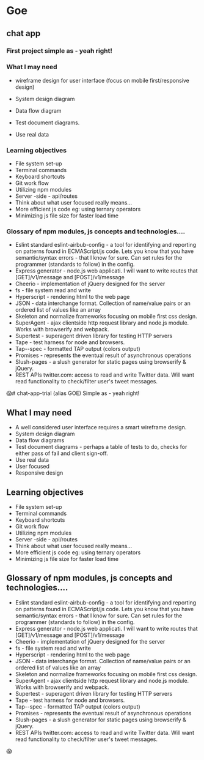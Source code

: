 # Goe

## chat app

### First project simple as - yeah right!

### What I may need

* wireframe design for user interface (focus on mobile first/responsive design)
* System design diagram
* Data flow diagram

* Test document diagrams.
* Use real data

### Learning objectives

* File system set-up
* Terminal commands
* Keyboard shortcuts
* Git work flow
* Utilizing npm modules
* Server -side - api/routes
* Think about what user focused really means...
* More efficient js code eg: using ternary operators
* Minimizing js file size for faster load time

### Glossary of npm modules, js concepts and technologies....

* Eslint standard eslint-airbub-config - a tool for identifying and reporting on patterns found in
ECMAScript/js code. Lets you know that you have semantic/syntax errors - that I know for sure. Can set rules for the programmer (standards to follow) in the config.
* Express generator - node.js web applicati. I will want to write routes that [GET]/v1/message and [POST]/v1/message
* Cheerio - implementation of jQuery designed for the server
* fs - file system read and write
* Hyperscript - rendering html to the web page
* JSON - data interchange format. Collection of name/value pairs or an ordered list of values like an array
* Skeleton and normalize frameworks focusing on mobile first css design.
* SuperAgent - ajax clientside http request library and node.js module. Works with browserify and webpack.
* Supertest - superagent driven library for testing HTTP servers
* Tape - test harness for node and browsers.
* Tap--spec - formatted TAP output (colors output)
* Promises - represents the eventual result of asynchronous operations
* Slush-pages - a slush generator for static pages using browserify & jQuery.
* REST APIs twitter.com: access to read and write Twitter data. Will want read functionality to check/filter user's tweet messages.

:scream:# chat-app-trial (alias GOE)
Simple as - yeah right!


## What I may need

* A well considered user interface requires a smart wireframe design.
* System design diagram
* Data flow diagrams
* Test document diagrams - perhaps a table of tests to do, checks for either pass of fail and client sign-off.
* Use real data
* User focused
* Responsive design

## Learning objectives

* File system set-up
* Terminal commands
* Keyboard shortcuts
* Git work flow
* Utilizing npm modules
* Server -side - api/routes
* Think about what user focused really means...
* More efficient js code eg: using ternary operators
* Minimizing js file size for faster load time

## Glossary of npm modules, js concepts and technologies....

* Eslint standard eslint-airbub-config - a tool for identifying and reporting on patterns found in
ECMAScript/js code. Lets you know that you have semantic/syntax errors - that I know for sure. Can set rules for the programmer (standards to follow) in the config.
* Express generator - node.js web applicati. I will want to write routes that [GET]/v1/message and [POST]/v1/message
* Cheerio - implementation of jQuery designed for the server
* fs - file system read and write
* Hyperscript - rendering html to the web page
* JSON - data interchange format. Collection of name/value pairs or an ordered list of values like an array
* Skeleton and normalize frameworks focusing on mobile first css design.
* SuperAgent - ajax clientside http request library and node.js module. Works with browserify and webpack.
* Supertest - superagent driven library for testing HTTP servers
* Tape - test harness for node and browsers.
* Tap--spec - formatted TAP output (colors output)
* Promises - represents the eventual result of asynchronous operations
* Slush-pages - a slush generator for static pages using browserify & jQuery.
* REST APIs twitter.com: access to read and write Twitter data. Will want read functionality to check/filter user's tweet messages.

:scream:
